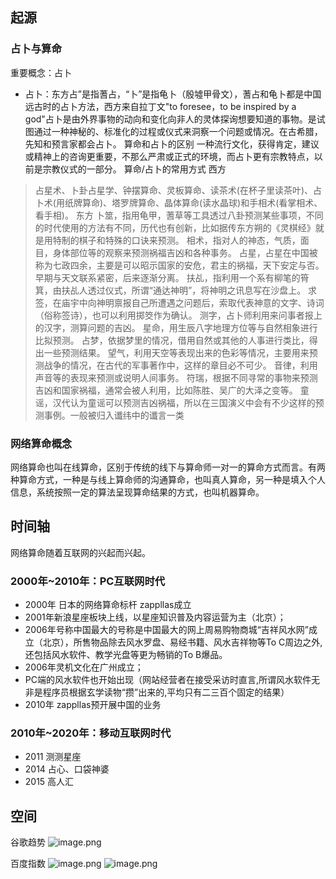 ## 起源
### 占卜与算命
重要概念：占卜
- 占卜：东方占”是指蓍占，“卜”是指龟卜（殷墟甲骨文），蓍占和龟卜都是中国远古时的占卜方法，西方来自拉丁文"to foresee，to be inspired by a god"占卜是由外界事物的动向和变化向非人的灵体探询想要知道的事物。是试图通过一种神秘的、标准化的过程或仪式来洞察一个问题或情况。在古希腊，先知和预言家都会占卜。
算命和占卜的区别
一种流行文化，获得肯定，建议或精神上的咨询更重要，不那么严肃或正式的环境，而占卜更有宗教特点，以前是宗教仪式的一部分。
算命/占卜的常用方式
西方
> 占星术、卜卦占星学、钟摆算命、灵板算命、读茶术(在杯子里读茶叶)、占卜术(用纸牌算命)、塔罗牌算命、晶体算命(读水晶球)和手相术(看掌相术、看手相)。 
东方
>卜筮，指用龟甲，蓍草等工具透过八卦预测某些事项，不同的时代使用的方法有不同，历代也有创新，比如据传东方朔的《灵棋经》就是用特制的棋子和特殊的口诀来预测。
相术，指对人的神态，气质，面目，身体部位等的观察来预测祸福吉凶和各种事务。
占星，占星在中国被称为七政四余，主要是可以昭示国家的安危，君主的祸福，天下安定与否。早期与天文联系紧密，后来逐渐分离。
扶乩，指利用一个系有柳笔的筲箕，由扶乩人透过仪式，所谓“通达神明”，将神明之讯息写在沙盘上。
求签，在庙宇中向神明禀报自己所遭遇之问题后，索取代表神意的文字、诗词（俗称签诗），也可以利用掷筊作为确认。
测字，占卜师利用来问事者报上的汉字，测算问题的吉凶。
星命，用生辰八字地理方位等与自然相象进行比拟预测。
占梦，依据梦里的情况，借用自然或其他的人事进行类比，得出一些预测结果。
望气，利用天空等表现出来的色彩等情况，主要用来预测战争的情况，在古代的军事著作中，这样的章目必不可少。
音律，利用声音等的表现来预测或说明人间事务。
符瑞，根据不同寻常的事物来预测吉凶和国家祸福，通常会被人利用，比如陈胜、吴广的大泽之变等。
童谣，汉代认为童谣可以预测吉凶祸福，所以在三国演义中会有不少这样的预测事例。一般被归入谶纬中的谶言一类

### 网络算命概念
网络算命也叫在线算命，区别于传统的线下与算命师一对一的算命方式而言。有两种算命方式，一种是与线上算命师的沟通算命，也叫真人算命，另一种是填入个人信息，系统按照一定的算法呈现算命结果的方式，也叫机器算命。

## 时间轴
网络算命随着互联网的兴起而兴起。
### 2000年~2010年：PC互联网时代
- 2000年 日本的网络算命标杆   zappllas成立
- 2001年新浪星座板块上线，以星座知识普及内容运营为主（北京）；
- 2006年号称中国最大的号称是中国最大的网上周易购物商城“吉祥风水网”成立（北京），所售物品除去风水罗盘、易经书籍、风水吉祥物等To C周边之外,还包括风水软件、教学光盘等更为畅销的To B爆品。
- 2006年灵机文化在广州成立；
- PC端的风水软件也开始出现（网站经营者在接受采访时直言,所谓风水软件无非是程序员根据玄学读物“攒”出来的,平均只有二三百个固定的结果）
- 2010年 zappllas预开展中国的业务
### 2010年~2020年：移动互联网时代
- 2011 测测星座
- 2014 占心、口袋神婆
- 2015 高人汇

## 空间
谷歌趋势
![image.png](https://upload-images.jianshu.io/upload_images/8553392-e0da5db1140da5cc.png?imageMogr2/auto-orient/strip%7CimageView2/2/w/1240)

百度指数
![image.png](https://upload-images.jianshu.io/upload_images/8553392-6f1bfe75f977ac0b.png?imageMogr2/auto-orient/strip%7CimageView2/2/w/1240)
![image.png](https://upload-images.jianshu.io/upload_images/8553392-d970c983bd458b98.png?imageMogr2/auto-orient/strip%7CimageView2/2/w/1240)






